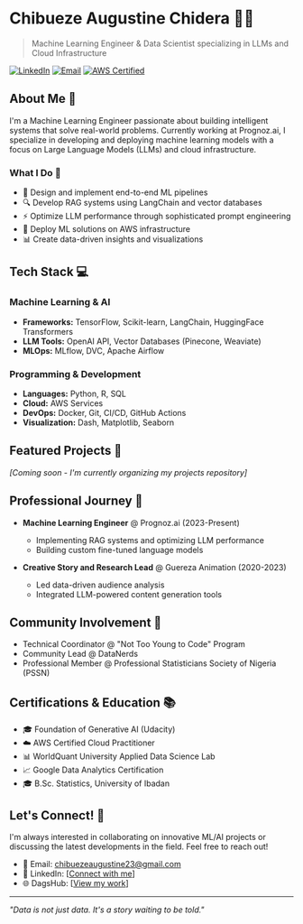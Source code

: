 # Chibueze Augustine Chidera 👨‍💻

> Machine Learning Engineer & Data Scientist specializing in LLMs and Cloud Infrastructure

[![LinkedIn](https://img.shields.io/badge/LinkedIn-Connect-blue)](https://www.linkedin.com) 
[![Email](https://img.shields.io/badge/Email-Contact-red)](mailto:chibuezeaugustine23@gmail.com)
[![AWS Certified](https://img.shields.io/badge/AWS-Certified_Cloud_Practitioner-orange)](https://www.credly.com/badges/199f10e9-bd0c-4d0f-9283-05c4dd5bfd46/public_url)

## About Me 🚀

I'm a Machine Learning Engineer passionate about building intelligent systems that solve real-world problems. Currently working at Prognoz.ai, I specialize in developing and deploying machine learning models with a focus on Large Language Models (LLMs) and cloud infrastructure.

### What I Do 🔭

- 🤖 Design and implement end-to-end ML pipelines
- 🔍 Develop RAG systems using LangChain and vector databases
- ⚡ Optimize LLM performance through sophisticated prompt engineering
- 🚀 Deploy ML solutions on AWS infrastructure
- 📊 Create data-driven insights and visualizations

## Tech Stack 💻

### Machine Learning & AI
- **Frameworks:** TensorFlow, Scikit-learn, LangChain, HuggingFace Transformers
- **LLM Tools:** OpenAI API, Vector Databases (Pinecone, Weaviate)
- **MLOps:** MLflow, DVC, Apache Airflow

### Programming & Development
- **Languages:** Python, R, SQL
- **Cloud:** AWS Services
- **DevOps:** Docker, Git, CI/CD, GitHub Actions
- **Visualization:** Dash, Matplotlib, Seaborn

## Featured Projects 🌟

*[Coming soon - I'm currently organizing my projects repository]*

## Professional Journey 🎯

- **Machine Learning Engineer** @ Prognoz.ai (2023-Present)
  - Implementing RAG systems and optimizing LLM performance
  - Building custom fine-tuned language models
  
- **Creative Story and Research Lead** @ Guereza Animation (2020-2023)
  - Led data-driven audience analysis
  - Integrated LLM-powered content generation tools

## Community Involvement 🤝

- Technical Coordinator @ "Not Too Young to Code" Program
- Community Lead @ DataNerds
- Professional Member @ Professional Statisticians Society of Nigeria (PSSN)

## Certifications & Education 📚

- 🎓 Foundation of Generative AI (Udacity)
- ☁️ AWS Certified Cloud Practitioner
- 📊 WorldQuant University Applied Data Science Lab
- 📈 Google Data Analytics Certification
- 🎓 B.Sc. Statistics, University of Ibadan

## Let's Connect! 🤝

I'm always interested in collaborating on innovative ML/AI projects or discussing the latest developments in the field. Feel free to reach out!

- 📧 Email: chibuezeaugustine23@gmail.com
- 💼 LinkedIn: [[Connect with me](https://www.linkedin.com/in/augustine-chibueze-c/)]
- 🌐 DagsHub: [[View my work](https://dagshub.com/austinLorenzMccoy)]

---

*"Data is not just data. It's a story waiting to be told."*

